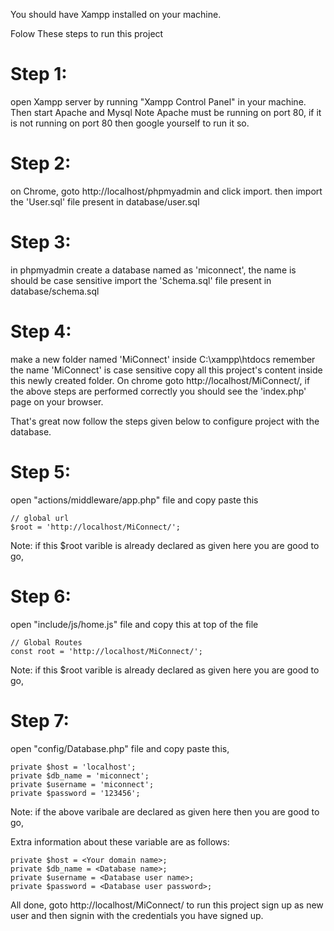 You should have Xampp installed on your machine.

Folow These steps to run this project

# Step 1:
open Xampp server by running "Xampp Control Panel" in your machine.
Then start Apache and Mysql
Note Apache must be running on port 80, if it is not running on port 80 then google yourself to run it so.

# Step 2:
on Chrome, goto 
http://localhost/phpmyadmin
and click import.
then import the 'User.sql' file present in database/user.sql

# Step 3:
in phpmyadmin create a database named as 'miconnect', the name is should be case sensitive
import the 'Schema.sql' file present in database/schema.sql

# Step 4:
make a new folder named 'MiConnect' inside C:\xampp\htdocs
remember the name 'MiConnect' is case sensitive
copy all this project's content inside this newly created folder.
On chrome goto http://localhost/MiConnect/, if the above steps are performed correctly you should see the 'index.php' page on your browser. 



That's great now follow the steps given below to configure project with the database.



# Step 5:
open "actions/middleware/app.php" file and copy paste this

    // global url
    $root = 'http://localhost/MiConnect/';

Note: if this $root varible is already declared as given here you are good to go,


# Step 6:
open "include/js/home.js" file and copy this at top of the file

    // Global Routes
    const root = 'http://localhost/MiConnect/';

Note: if this $root varible is already declared as given here you are good to go,



# Step 7:
open "config/Database.php" file and copy paste this,

    private $host = 'localhost';
    private $db_name = 'miconnect';
    private $username = 'miconnect';
    private $password = '123456';

Note: if the above varibale are declared as given here then you are good to go,

Extra information about these variable are as follows:

    private $host = <Your domain name>;
    private $db_name = <Database name>;
    private $username = <Database user name>;
    private $password = <Database user password>;



All done, 
goto http://localhost/MiConnect/ to run this project
sign up as new user and then signin with the credentials you have signed up.






